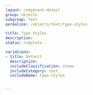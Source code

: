 ```yaml
---
layout: component-detail
group: objects
subgroup: text
permalink: /objects/text/type-styles

title: Type Styles
description:
status: Complete

variations:
- title: Default
  description:
  includeClassification: atoms
  includeCategory: text
  includeName: type-styles


---
```

